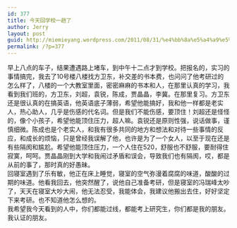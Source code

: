 ```yaml
---
id: 377
title: 今天回学校一趟了
author: Jerry
layout: post
guid: http://miemieyang.wordpress.com/2011/08/31/%e4%bb%8a%e5%a4%a9%e5%9b%9e%e5%ad%a6%e6%a0%a1%e4%b8%80%e8%b6%9f%e4%ba%86
permalink: /?p=377
---
```

早上八点的车子，结果遭遇路上堵车，到中午十二点才到学校。把报名的，实习的事情搞完，我去了10号楼八楼找方卫东，补交差的书本费，也问问了他考研过的怎么样了，八楼的一个大教室里面，密密麻麻的书本和人，在那里认真的学习，我看到我们班的，方卫东，刘超，袁锐，陈成，贾晶晶，李冀。在那里复习。方卫东还是很认真的在搞英语，他英语底子薄弱，希望他能搞好，我和他一样都是老实人，热心助人，几乎是伤感的代名词。但是我们不能伤感，要顶住！刘超还是怪怪的，像个小孩子，希望他能顶住压力，超人嘛。袁锐还是原则性强，说话做事，谨慎细微。陈成也是个老实人，和我有很多共同的地方和想法和对待一些事情的反应，和成长的烦恼，只是曾经我误解了他，也许是为了一个女人，以至于现在还是有些隔阂和尴尬。希望他能顶住压力，一个人住在520，舒服也不舒服，要耐得住寂寞，呵呵。贾晶晶刚到大学和我闹过矛盾和误会，导致我们也有隔阂，哎，都是从前的事了，那时真的好愚昧。  
回寝室遇到了乐有敏，他正在床上睡觉，寝室的空气弥漫着腐腐的味道，酸酸的过期的味道。他看我回去，他突然醒了，说他自己准备考研，但是寝室的冯瑞峰太吵了，天天在寝室大吵大闹，他无法忍受，我能体会，我建议他搬出去住，好好坚定下来考研。也不知道他怎么想的。  
我希望我今天看到的人中，你们都能过线，都能考上研究生，你们都是我的朋友。我认证的朋友。